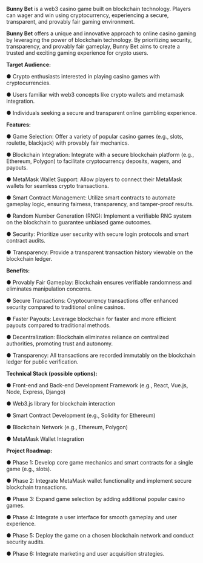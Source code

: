 **Bunny Bet** is a web3 casino game built on blockchain technology. Players can wager and win using cryptocurrency, experiencing a secure, transparent, and provably fair gaming environment.

**Bunny Bet** offers a unique and innovative approach to online casino gaming by leveraging the power of blockchain technology. By prioritizing security, transparency, and provably fair gameplay, Bunny Bet aims to create a trusted and exciting gaming experience for crypto users.


**Target Audience:**

  ●	Crypto enthusiasts interested in playing casino games with cryptocurrencies.
  
  ●	Users familiar with web3 concepts like crypto wallets and metamask integration.
  
  ●	Individuals seeking a secure and transparent online gambling experience.
  

**Features:**

  ●	Game Selection: Offer a variety of popular casino games (e.g., slots, roulette, blackjack) with provably fair mechanics.
  
  ●	Blockchain Integration: Integrate with a secure blockchain platform (e.g., Ethereum, Polygon) to facilitate cryptocurrency deposits, wagers, and payouts.
  
  ●	MetaMask Wallet Support: Allow players to connect their MetaMask wallets for seamless crypto transactions.
  
  ●	Smart Contract Management: Utilize smart contracts to automate gameplay logic, ensuring fairness, transparency, and tamper-proof results.
  
  ●	Random Number Generation (RNG): Implement a verifiable RNG system on the blockchain to guarantee unbiased game outcomes.
  
  ●	Security: Prioritize user security with secure login protocols and smart contract audits.
  
  ●	Transparency: Provide a transparent transaction history viewable on the blockchain ledger.
  

**Benefits:**

  ●	Provably Fair Gameplay: Blockchain ensures verifiable randomness and eliminates manipulation concerns.
  
  ●	Secure Transactions: Cryptocurrency transactions offer enhanced security compared to traditional online casinos.
  
  ●	Faster Payouts: Leverage blockchain for faster and more efficient payouts compared to traditional methods.
  
  ●	Decentralization: Blockchain eliminates reliance on centralized authorities, promoting trust and autonomy.
  
  ●	Transparency: All transactions are recorded immutably on the blockchain ledger for public verification.
  

**Technical Stack (possible options):**

  ●	Front-end and Back-end Development Framework (e.g., React, Vue.js, Node, Express, Django)
  
  ●	Web3.js library for blockchain interaction
  
  ●	Smart Contract Development (e.g., Solidity for Ethereum)
  
  ●	Blockchain Network (e.g., Ethereum, Polygon)
  
  ●	MetaMask Wallet Integration


**Project Roadmap:**

  ●	Phase 1: Develop core game mechanics and smart contracts for a single game (e.g., slots).
  
  ●	Phase 2: Integrate MetaMask wallet functionality and implement secure blockchain transactions.
  
  ●	Phase 3: Expand game selection by adding additional popular casino games.
  
  ●	Phase 4: Integrate a user interface for smooth gameplay and user experience.
  
  ●	Phase 5: Deploy the game on a chosen blockchain network and conduct security audits.
  
  ●	Phase 6: Integrate marketing and user acquisition strategies.
